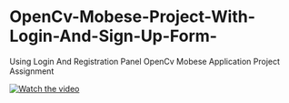 # OpenCv-Mobese-Project-With-Login-And-Sign-Up-Form-
Using Login And Registration Panel OpenCv Mobese Application Project Assignment




[![Watch the video](https://i9.ytimg.com/vi/XmENRD2bq-Y/mq1.jpg?sqp=CKzZt4QG&rs=AOn4CLCO5HP9k9cP7gSrByrhcgzOBnA8xw)](https://youtu.be/XmENRD2bq-Y)
